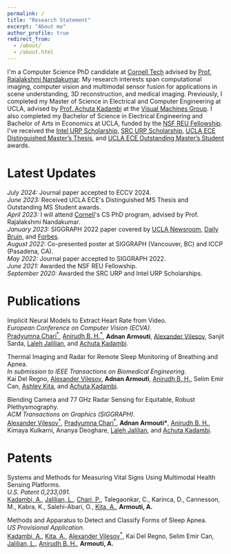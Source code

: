 ```yaml
---
permalink: /
title: "Research Statement"
excerpt: "About me"
author_profile: true
redirect_from: 
  - /about/
  - /about.html
---
```


I'm a Computer Science PhD candidate at [Cornell Tech](https://tech.cornell.edu/) advised by [Prof. Rajalakshmi Nandakumar](https://tech.cornell.edu/people/rajalakshmi-nandakumar/). My research interests span computational imaging, computer vision and multimodal sensor fusion for applications in scene understanding, 3D reconstruction, and medical imaging. Previously, I completed my Master of Science in Electrical and Computer Engineering at UCLA, advised by [Prof. Achuta Kadambi](https://www.ee.ucla.edu/achuta-kadambi/) at the [Visual Machines Group](https://visual.ee.ucla.edu/). I also completed my Bachelor of Science in Electrical Engineering and Bachelor of Arts in Economics at UCLA, funded by the [NSF REU Fellowship](https://www.nsf.gov/crssprgm/reu/). I've received the [Intel URP Scholarship](https://www.intel.com/content/www/us/en/diversity/scholars-program-scholarships.html), [SRC URP Scholarship](https://www.src.org/program/undergrad/), [UCLA ECE Distinguished Master’s Thesis](/files/pdf/22_23_Distinguished_Thesis_Award.pdf#MS), and [UCLA ECE Outstanding Master’s Student](/files/pdf/22_23_Commencement_Program.pdf#ECE) awards.

Latest Updates
======
<em>July 2024:</em> Journal paper accepted to ECCV 2024.\
<em>June 2023:</em> Received UCLA ECE's Distinguished MS Thesis and Outstanding MS Student awards.\
<em>April 2023:</em> I will attend [Cornell](https://tech.cornell.edu/)'s CS PhD program, advised by Prof. Rajalakshmi Nandakumar.\
<em>January 2023:</em> SIGGRAPH 2022 paper covered by [UCLA Newsroom](https://newsroom.ucla.edu/releases/fixing-skin-tone-bias-in-remote-heart-rate-sensors), [Daily Bruin](https://dailybruin.com/2022/09/29/ucla-visual-machines-group-develops-biosensor-that-could-eliminate-racial-bias), and [Forbes](https://www.forbes.com/sites/amyfeldman/2023/01/31/a-quick-remedy-proves-elusive-for-life-saving-pulse-oximeters-problems-with-darker-skin/?sh=37a11e721e14).\
<em>August 2022:</em> Co-presented poster at SIGGRAPH (Vancouver, BC) and ICCP (Pasadena, CA).\
<em>May 2022:</em> Journal paper accepted to SIGGRAPH 2022.\
<em>June 2021:</em> Awarded the NSF REU Fellowship.\
<em>September 2020:</em> Awarded the SRC URP and Intel URP Scholarships.

Publications
======
Implicit Neural Models to Extract Heart Rate from Video.
<br />
<i>European Conference on Computer Vision (ECVA)</i>.
<br />
[Pradyumna Chari<sup>*</sup>](https://pradyumnachari.github.io/), [Anirudh B. H.<sup>*</sup>](https://anirudh0707.github.io/), <b>Adnan Armouti</b>, [Alexander Vilesov](https://asvilesov.github.io/), Sanjit Sarda, [Laleh Jalilian](https://www.uclahealth.org/providers/laleh-jalilian), and [Achuta Kadambi](https://www.ee.ucla.edu/achuta-kadambi/).

Thermal Imaging and Radar for Remote Sleep Monitoring of Breathing and Apnea.
<br />
<i>In submission to IEEE Transactions on Biomedical Engineering</i>.
<br />
Kai Del Regno, [Alexander Vilesov](https://asvilesov.github.io/), <b>Adnan Armouti</b>, [Anirudh B. H.](https://anirudh0707.github.io/), Selim Emir Can, [Ashley Kita](https://www.uclahealth.org/providers/ashley-kita), and [Achuta Kadambi](https://www.ee.ucla.edu/achuta-kadambi/).

Blending Camera and 77 GHz Radar Sensing for Equitable, Robust Plethysmography.
<br />
<i>ACM Transactions on Graphics (SIGGRAPH)</i>.
<br />
[Alexander Vilesov<sup>*</sup>](https://asvilesov.github.io/), [Pradyumna Chari<sup>*</sup>](https://pradyumnachari.github.io/), <b>Adnan Armouti*</b>, [Anirudh B. H.](https://anirudh0707.github.io/), Kimaya Kulkarni, Ananya Deoghare, [Laleh Jalilian](https://www.uclahealth.org/providers/laleh-jalilian), and [Achuta Kadambi](https://www.ee.ucla.edu/achuta-kadambi/).

Patents
======
Systems and Methods for Measuring Vital Signs Using Multimodal Health Sensing Platforms.
<br />
<i>U.S. Patent 0,233,091</i>.
<br />
[Kadambi, A.](https://www.ee.ucla.edu/achuta-kadambi/), [Jalilian, L.](https://www.uclahealth.org/providers/laleh-jalilian), [Chari, P.](https://pradyumnachari.github.io/), Talegaonkar, C., Karinca, D., Cannesson, M., Kabra, K., Salehi-Abari, O., [Kita, A.](https://www.uclahealth.org/providers/ashley-kita), <b>Armouti, A.</b>

Methods and Apparatus to Detect and Classify Forms of Sleep Apnea.
<br />
<i>US Provisional Application</i>.
<br />
[Kadambi, A.](https://www.ee.ucla.edu/achuta-kadambi/), [Kita, A.](https://www.uclahealth.org/providers/ashley-kita), [Alexander Vilesov<sup>*</sup>](https://asvilesov.github.io/), Kai Del Regno, Selim Emir Can, [Jalilian, L.](https://www.uclahealth.org/providers/laleh-jalilian), [Anirudh B. H.](https://anirudh0707.github.io/), <b>Armouti, A.</b>